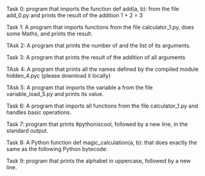 Task 0: program that imports the function def add(a, b): from the file add_0.py and prints the result of the addition 1 + 2 = 3

Task 1: A program that imports functions from the file calculator_1.py, does some Maths, and prints the result.

TAsk 2: A program that prints the number of and the list of its arguments.

Task 3: A program that prints the result of the addition of all arguments

TAsk 4: A program that prints all the names defined by the compiled module hidden_4.pyc (please download it locally)

TAsk 5: A program that imports the variable a from the file variable_load_5.py and prints its value.

Task 6: A program that imports all functions from the file calculator_1.py and handles basic operations.

Task 7: program that prints #pythoniscool, followed by a new line, in the standard output.

Task 8: A Python function def magic_calculation(a, b): that does exactly the same as the following Python bytecode:

Task 9: program that prints the alphabet in uppercase, followed by a new line.
